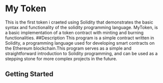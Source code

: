 # My Token
 This is the first token i craeted using Solidity that demonstrates the basic syntax and functionality of the solidity programming language. MyToken, is a basic implementation of a token contract with minting and burning functionalities. 
##Description
This program is a simple contract written in Solidity, a programming language used for developing smart contracts on the Ethereum blockchain.This program serves as a simple and straightforward introduction to Solidity programming, and can be used as a stepping stone for more complex projects in the future.
## Getting Started 
